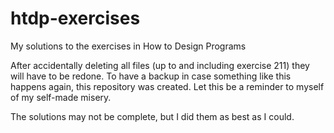 # htdp-exercises
My solutions to the exercises in How to Design Programs

After accidentally deleting all files (up to and including exercise 211) they will have to be redone. 
To have a backup in case something like this happens again, this repository was created.
Let this be a reminder to myself of my self-made misery.

The solutions may not be complete, but I did them as best as I could.
